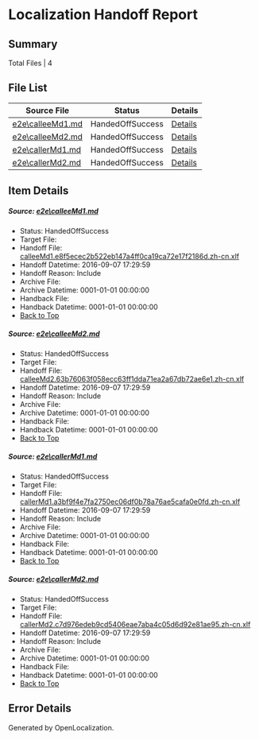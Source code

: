# <a name='report-top'></a> Localization Handoff Report

## Summary
 Total Files | 4

## File List
 Source File | Status | Details 
 ----------- | ------ | ------- 
 [e2e\calleeMd1.md](https://github.com/OpenLocalizationTestOrg/ol-test0/blob/b2622127cab176775eed591ba971a737979b11db/e2e/calleeMd1.md) | HandedOffSuccess | [Details](#21f66eb5bc7c1d99b39e6e78dabc0abbad4a467d1)
 [e2e\calleeMd2.md](https://github.com/OpenLocalizationTestOrg/ol-test0/blob/b2622127cab176775eed591ba971a737979b11db/e2e/calleeMd2.md) | HandedOffSuccess | [Details](#b5dccae38bc6671559dbf9dfff85b1e21526f3f12)
 [e2e\callerMd1.md](https://github.com/OpenLocalizationTestOrg/ol-test0/blob/b2622127cab176775eed591ba971a737979b11db/e2e/callerMd1.md) | HandedOffSuccess | [Details](#4037f69e96b1cb0907a5b3cc92beea3d4ce2a6383)
 [e2e\callerMd2.md](https://github.com/OpenLocalizationTestOrg/ol-test0/blob/b2622127cab176775eed591ba971a737979b11db/e2e/callerMd2.md) | HandedOffSuccess | [Details](#681d94d52f99dbe170b472208a98add1333a9a3b4)

## Item Details
##### <a name='21f66eb5bc7c1d99b39e6e78dabc0abbad4a467d1'></a> Source: [e2e\calleeMd1.md](https://github.com/OpenLocalizationTestOrg/ol-test0/blob/b2622127cab176775eed591ba971a737979b11db/e2e/calleeMd1.md)
* Status: HandedOffSuccess
* Target File: 
* Handoff File: [calleeMd1.e8f5ecec2b522eb147a4ff0ca19ca72e17f2186d.zh-cn.xlf](https://github.com/OpenLocalizationTestOrg/ol-test0-handoff/blob/9b76dcc0a2b0c61c4fcef5e1e2e099dce984d2ec/ol-handoff/OpenLocalizationTestOrg/ol-test0-zhcn/ci/ht/calleeMd1.e8f5ecec2b522eb147a4ff0ca19ca72e17f2186d.zh-cn.xlf)
* Handoff Datetime: 2016-09-07 17:29:59
* Handoff Reason: Include
* Archive File: 
* Archive Datetime: 0001-01-01 00:00:00
* Handback File: 
* Handback Datetime: 0001-01-01 00:00:00
* [Back to Top](#report-top)

##### <a name='b5dccae38bc6671559dbf9dfff85b1e21526f3f12'></a> Source: [e2e\calleeMd2.md](https://github.com/OpenLocalizationTestOrg/ol-test0/blob/b2622127cab176775eed591ba971a737979b11db/e2e/calleeMd2.md)
* Status: HandedOffSuccess
* Target File: 
* Handoff File: [calleeMd2.63b76063f058ecc63ff1dda71ea2a67db72ae6e1.zh-cn.xlf](https://github.com/OpenLocalizationTestOrg/ol-test0-handoff/blob/9b76dcc0a2b0c61c4fcef5e1e2e099dce984d2ec/ol-handoff/OpenLocalizationTestOrg/ol-test0-zhcn/ci/ht/calleeMd2.63b76063f058ecc63ff1dda71ea2a67db72ae6e1.zh-cn.xlf)
* Handoff Datetime: 2016-09-07 17:29:59
* Handoff Reason: Include
* Archive File: 
* Archive Datetime: 0001-01-01 00:00:00
* Handback File: 
* Handback Datetime: 0001-01-01 00:00:00
* [Back to Top](#report-top)

##### <a name='4037f69e96b1cb0907a5b3cc92beea3d4ce2a6383'></a> Source: [e2e\callerMd1.md](https://github.com/OpenLocalizationTestOrg/ol-test0/blob/b2622127cab176775eed591ba971a737979b11db/e2e/callerMd1.md)
* Status: HandedOffSuccess
* Target File: 
* Handoff File: [callerMd1.a3bf9f4e7fa2750ec06df0b78a76ae5cafa0e0fd.zh-cn.xlf](https://github.com/OpenLocalizationTestOrg/ol-test0-handoff/blob/9b76dcc0a2b0c61c4fcef5e1e2e099dce984d2ec/ol-handoff/OpenLocalizationTestOrg/ol-test0-zhcn/ci/ht/callerMd1.a3bf9f4e7fa2750ec06df0b78a76ae5cafa0e0fd.zh-cn.xlf)
* Handoff Datetime: 2016-09-07 17:29:59
* Handoff Reason: Include
* Archive File: 
* Archive Datetime: 0001-01-01 00:00:00
* Handback File: 
* Handback Datetime: 0001-01-01 00:00:00
* [Back to Top](#report-top)

##### <a name='681d94d52f99dbe170b472208a98add1333a9a3b4'></a> Source: [e2e\callerMd2.md](https://github.com/OpenLocalizationTestOrg/ol-test0/blob/b2622127cab176775eed591ba971a737979b11db/e2e/callerMd2.md)
* Status: HandedOffSuccess
* Target File: 
* Handoff File: [callerMd2.c7d976edeb9cd5406eae7aba4c05d6d92e81ae95.zh-cn.xlf](https://github.com/OpenLocalizationTestOrg/ol-test0-handoff/blob/9b76dcc0a2b0c61c4fcef5e1e2e099dce984d2ec/ol-handoff/OpenLocalizationTestOrg/ol-test0-zhcn/ci/ht/callerMd2.c7d976edeb9cd5406eae7aba4c05d6d92e81ae95.zh-cn.xlf)
* Handoff Datetime: 2016-09-07 17:29:59
* Handoff Reason: Include
* Archive File: 
* Archive Datetime: 0001-01-01 00:00:00
* Handback File: 
* Handback Datetime: 0001-01-01 00:00:00
* [Back to Top](#report-top)


## Error Details

Generated by OpenLocalization.
